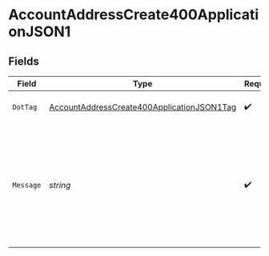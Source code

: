 # AccountAddressCreate400ApplicationJSON1


## Fields

| Field                                                                                                               | Type                                                                                                                | Required                                                                                                            | Description                                                                                                         | Example                                                                                                             |
| ------------------------------------------------------------------------------------------------------------------- | ------------------------------------------------------------------------------------------------------------------- | ------------------------------------------------------------------------------------------------------------------- | ------------------------------------------------------------------------------------------------------------------- | ------------------------------------------------------------------------------------------------------------------- |
| `DotTag`                                                                                                            | [AccountAddressCreate400ApplicationJSON1Tag](../../models/operations/accountaddresscreate400applicationjson1tag.md) | :heavy_check_mark:                                                                                                  | The type of error returned                                                                                          | invalid_postal_code                                                                                                 |
| `Message`                                                                                                           | *string*                                                                                                            | :heavy_check_mark:                                                                                                  | A human-readable error message, which might include information specific to<br/>the request that was made.<br/>     | region value BC is not valid for country_code value US                                                              |